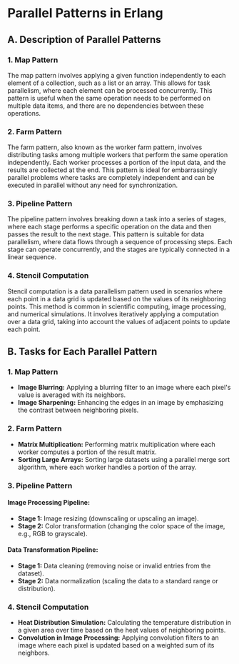 # Parallel Patterns in Erlang

## A. Description of Parallel Patterns

### 1. Map Pattern
The map pattern involves applying a given function independently to each element of a collection, such as a list or an array. This allows for task parallelism, where each element can be processed concurrently. This pattern is useful when the same operation needs to be performed on multiple data items, and there are no dependencies between these operations.

### 2. Farm Pattern
The farm pattern, also known as the worker farm pattern, involves distributing tasks among multiple workers that perform the same operation independently. Each worker processes a portion of the input data, and the results are collected at the end. This pattern is ideal for embarrassingly parallel problems where tasks are completely independent and can be executed in parallel without any need for synchronization.

### 3. Pipeline Pattern
The pipeline pattern involves breaking down a task into a series of stages, where each stage performs a specific operation on the data and then passes the result to the next stage. This pattern is suitable for data parallelism, where data flows through a sequence of processing steps. Each stage can operate concurrently, and the stages are typically connected in a linear sequence.

### 4. Stencil Computation
Stencil computation is a data parallelism pattern used in scenarios where each point in a data grid is updated based on the values of its neighboring points. This method is common in scientific computing, image processing, and numerical simulations. It involves iteratively applying a computation over a data grid, taking into account the values of adjacent points to update each point.

## B. Tasks for Each Parallel Pattern

### 1. Map Pattern
- **Image Blurring:** Applying a blurring filter to an image where each pixel's value is averaged with its neighbors.
- **Image Sharpening:** Enhancing the edges in an image by emphasizing the contrast between neighboring pixels.

### 2. Farm Pattern
- **Matrix Multiplication:** Performing matrix multiplication where each worker computes a portion of the result matrix.
- **Sorting Large Arrays:** Sorting large datasets using a parallel merge sort algorithm, where each worker handles a portion of the array.

### 3. Pipeline Pattern
#### Image Processing Pipeline:
- **Stage 1:** Image resizing (downscaling or upscaling an image).
- **Stage 2:** Color transformation (changing the color space of the image, e.g., RGB to grayscale).

#### Data Transformation Pipeline:
- **Stage 1:** Data cleaning (removing noise or invalid entries from the dataset).
- **Stage 2:** Data normalization (scaling the data to a standard range or distribution).

### 4. Stencil Computation
- **Heat Distribution Simulation:** Calculating the temperature distribution in a given area over time based on the heat values of neighboring points.
- **Convolution in Image Processing:** Applying convolution filters to an image where each pixel is updated based on a weighted sum of its neighbors.
